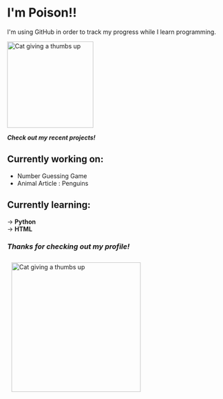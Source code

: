 <h1>I'm Poison!!</h1>

I'm using GitHub in order to track my progress while I learn programming.

<img src="https://media.tenor.com/DtD4LZbctTIAAAAM/tamm-cat.gif" alt="Cat giving a thumbs up" width="200">

<em>**Check out my recent projects!**</em>

<h2>Currently working on:</h2>
<ul>
  <li>Number Guessing Game</li>
  <li>Animal Article : Penguins</li>
</ul>

<h2>Currently learning:</h2>
-> <strong>Python</strong><br>
-> <strong>HTML</strong>

<h3><em>Thanks for checking out my profile!</em></h3>

<img src="https://media.tenor.com/jBVLTOHrQwgAAAAM/vocaloid-megurine-luka.gif" alt="Cat giving a thumbs up" width="300" style="padding: 10px;">
